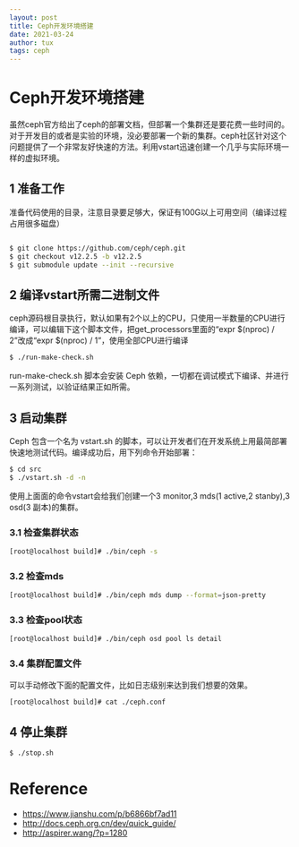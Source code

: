 ```yaml
---
layout: post
title: Ceph开发环境搭建
date: 2021-03-24
author: tux
tags: ceph
---
```


# Ceph开发环境搭建

虽然ceph官方给出了ceph的部署文档，但部署一个集群还是要花费一些时间的。对于开发目的或者是实验的环境，没必要部署一个新的集群。ceph社区针对这个问题提供了一个非常友好快速的方法。利用vstart迅速创建一个几乎与实际环境一样的虚拟环境。

## 1 准备工作
准备代码使用的目录，注意目录要足够大，保证有100G以上可用空间（编译过程占用很多磁盘）
```bash

$ git clone https://github.com/ceph/ceph.git
$ git checkout v12.2.5 -b v12.2.5
$ git submodule update --init --recursive
```

## 2 编译vstart所需二进制文件

ceph源码根目录执行，默认如果有2个以上的CPU，只使用一半数量的CPU进行编译，可以编辑下这个脚本文件，把get_processors里面的“expr $(nproc) / 2”改成“expr $(nproc) / 1”，使用全部CPU进行编译

```bash
$ ./run-make-check.sh
```
run-make-check.sh 脚本会安装 Ceph 依赖，一切都在调试模式下编译、并进行一系列测试，以验证结果正如所需。

## 3 启动集群

Ceph 包含一个名为 vstart.sh 的脚本，可以让开发者们在开发系统上用最简部署快速地测试代码。编译成功后，用下列命令开始部署：
```bash
$ cd src
$ ./vstart.sh -d -n
```
使用上面面的命令vstart会给我们创建一个3 monitor,3 mds(1 active,2 stanby),3 osd(3 副本)的集群。

### 3.1 检查集群状态
```bash
[root@localhost build]# ./bin/ceph -s
```
### 3.2 检查mds
```bash
[root@localhost build]# ./bin/ceph mds dump --format=json-pretty
```
### 3.3 检查pool状态
```bash
[root@localhost build]# ./bin/ceph osd pool ls detail
```
### 3.4 集群配置文件
可以手动修改下面的配置文件，比如日志级别来达到我们想要的效果。
```bash
[root@localhost build]# cat ./ceph.conf
```
## 4 停止集群
```bash
$ ./stop.sh
```
# Reference

- https://www.jianshu.com/p/b6866bf7ad11
- http://docs.ceph.org.cn/dev/quick_guide/
- http://aspirer.wang/?p=1280